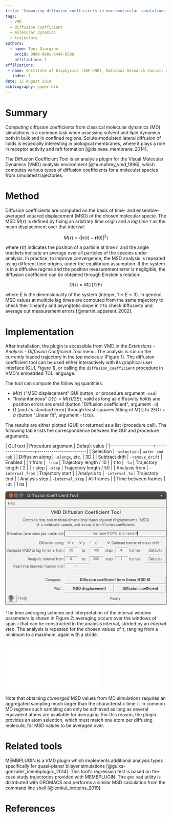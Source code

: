 ```yaml
---
title: 'Computing diffusion coefficients in macromolecular simulations: the Diffusion Coefficient Tool for VMD'
tags:
  - VMD
  - diffusion coefficient
  - molecular dynamics
  - trajectory
authors:
  - name: Toni Giorgino
    orcid: 0000-0001-6449-0596
    affiliation: 1
affiliations:
 - name: Institute of Biophysics (IBF-CNR), National Research Council of Italy
   index: 1
date: 15 August 2019
bibliography: paper.bib
---
```


# Summary

Computing diffusion coefficients from classical molecular dynamics
(MD) simulations is a common task when assessing solvent and lipid
dynamics both in bulk and in confined regions. Solute-modulated
lateral diffusion of lipids is especially interesting in biological
membranes, where it plays a role in receptor activity and raft
formation [@dainese_membrane_2014].

The Diffusion Coefficient Tool is an analysis plugin for the Visual
Molecular Dynamics (VMD) analysis environment [@humphrey_vmd_1996],
which computes various types of diffusion coefficients for a molecular
species from simulated trajectories.


# Method

Diffusion coefficients are computed on the basis of time- and
ensemble-averaged squared displacement (MSD) of the chosen molecular
specie.  The MSD $M(\tau)$ is defined by fixing an arbitrary time
origin and a *lag time* $\tau$ as the mean displacement over that
interval:

$$ M(\tau) = \langle | \mathbf r (\tau) - \mathbf r(0) |^2 \rangle $$

where $\mathbf r(t)$ indicates the position of a particle at time $t$,
and the angle brackets indicate an average over all particles of the
species under analysis. In practice, to improve convergence, the MSD
analysis is repeated using different time origins, under the
equilibrium assumption.  If the system is in a diffusive regime and
the position measurement error is negligible, the diffusion
coefficient can be obtained through Einstein's relation:

$$ D(\tau) = M(\tau) / 2E\tau $$

where $E$ is the dimensionality of the system (integer, $1 \leq E \leq 3$). 
In general, MSD values at multiple lag times are computed from the
same trajectory to check their linearity and asymptotic slope in
$\tau$ to check diffusivity and average out measurement errors
[@martin_apparent_2002].




# Implementation

After installation, the plugin is accessible from VMD in the *Extensions -
Analysis - Diffusion Coefficient Tool* menu. The analysis is run on the
currently loaded trajectory in the *top* molecule (Figure 1).
The diffusion coefficient tool can be used either interactively with
its graphical user interface (GUI, Figure 1), or calling the 
`diffusion_coefficient` procedure in VMD's embedded TCL language.

The tool can compute the following quantities:

 * $M(\tau)$ ("MSD displacement" GUI button, or procedure argument `-msd`) 
 * "Instantaneous" $D(\tau) = M(\tau)/2E\tau$, valid as long as diffusivity holds and position errors are small (button "Diffusion coefficient", argument `-d`) 
 * $D$ (and its standard error) through least-squares fitting of $M(\tau)$ to $2 E D \tau + \sigma$  (button "Linear fit", argument `-fitD`).
 
The results are either plotted (GUI) or returned as a list (procedure
call).  The following table lists the correspondence between the GUI
and procedure arguments.


| GUI text            | Procedure argument | Default value          |
|---------------------+-------------------+------------------------|
| Selection           | `-selection`      | `water and noh`        |
| Diffusion along     | `-alongx`, etc.   | 3D                     |
| Subtract drift      | `-remove_drift`   | Enabled                |
| $\tau$ from         | `-from`           | Trajectory length / 10 |
| $\tau$ to           | `-to`             | Trajectory length / 2  |
| $\tau$ step         | `-step`           | Trajectory length / 50 |
| Analysis from       | `-interval_from`  | Trajectory start       |
| Analysis to         | `-interval_to`    | Trajectory end         |
| Analysis step       | `-interval_step`  | All frames             |
| Time between frames | `-dt`             | 1 ns                   |



![The main window of Diffusion Coefficient Tool](gui.png)


The time averaging scheme and interpretation of the interval window
parameters is shown in Figure 2: averaging occurs over the windows of
span $\tau$ that can be constructed in the analysis interval, strided
by an *interval step*. The analysis is repeated for the chosen values
of $\tau$, ranging from a minimum to a maximum, again with a stride.

![The interval selection parameters and time-averaging scheme. The MSD
samples being averaged are indicated by shades of grey.](drawing.pdf)

Note that obtaining *converged* MSD values from MD simulations requires
an aggregated sampling much larger than the characteristic time $\tau$.
In common MD regimes such sampling can only be achieved as long
as several equivalent atoms are available for averaging.  For this
reason, the plugin provides an atom selection, which must match one
atom per diffusing molecule, for MSD values to be averaged over.



# Related tools

MEMBPLUGIN is a VMD plugin which implements additional analysis types
specifically for quasi-planar bilayer simulations
[@guixa-gonzalez_membplugin:_2014]. This tool's regression test is based
on the case study trajectories provided with MEMBPLUGIN.
The `gmx msd`  utility is distributed with GROMACS and
performs a similar MSD calculation from the command line shell
[@lemkul_proteins_2019].



# References

